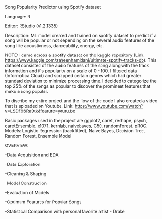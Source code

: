 Song Popularity Predictor using Spotify dataset

Language: R

Editor: RStudio (v1.2.1335)

Description: ML model created and trained on spotify dataset to predict if a song will be popular or
not depending on the several audio features of the song like acousticness, danceability, energy, etc.

NOTE:
I came across a spotify dataset on the kaggle repository (Link: https://www.kaggle.com/zaheenhamidani/ultimate-spotify-tracks-db).
This dataset consisted of the audio features of the song along with the track information and it's popularity on a scale of 0 - 100. 
I filtered data (Informatica Cloud) and scrapped certain genres which had greater standard deviation to minimize processing time. 
I decided to categorize the top 25% of the songs as popular to discover the prominent features that make a song popular.

To discribe my entire project and the flow of the code I also created a video that is uploaded on Youtube.
Link: https://www.youtube.com/watch?v=LSDF96Ra9tk&feature=youtu.be

Basic packages used in the project are ggplot2, caret, reshape, psych, caretEnsemble, e1071, kernlab, naivebayes,
C50, randomForest, pROC.
Models: Logistic Regression (backfitted), Naive Bayes, Decision Tree, Random Forest, Ensemble Model

OVERVIEW:

-Data Acquisition and EDA

-Data Exploration

-Cleaning & Shaping

-Model Construction

-Evaluation of Models

-Optimum Features for Popular Songs

-Statistical Comparison with personal favorite artist - Drake
